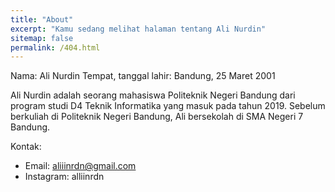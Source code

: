 ```yaml
---
title: "About"
excerpt: "Kamu sedang melihat halaman tentang Ali Nurdin"
sitemap: false
permalink: /404.html
---
```


Nama: Ali Nurdin
Tempat, tanggal lahir: Bandung, 25 Maret 2001

Ali Nurdin adalah seorang mahasiswa Politeknik Negeri Bandung dari program studi D4 Teknik Informatika yang masuk pada tahun 2019. Sebelum berkuliah di Politeknik Negeri Bandung, Ali bersekolah di SMA Negeri 7 Bandung.

Kontak:
- Email: aliiinrdn@gmail.com
- Instagram: alliinrdn

